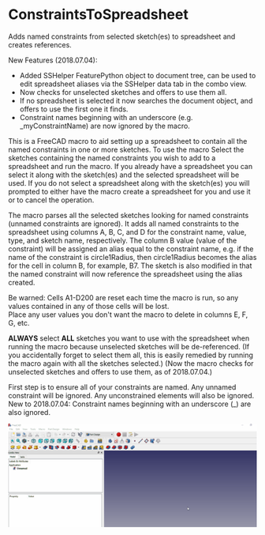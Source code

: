 # ConstraintsToSpreadsheet
Adds named constraints from selected sketch(es) to spreadsheet and creates references.

New Features (2018.07.04):
<ul>
<li>Added SSHelper FeaturePython object to document tree, can be used to edit spreadsheet aliases via the SSHelper data tab in the combo view.</li>
  <li>Now checks for unselected sketches and offers to use them all.</li>
<li>If no spreadsheet is selected it now searches the document object, and offers to use the first one it finds.</li>
<li>Constraint names beginning with an underscore (e.g. _myConstraintName) are now ignored by the macro.</li>
  </ul>

This is a FreeCAD macro to aid setting up a spreadsheet to contain all the named constraints in one or more sketches.  To use the macro 
Select the sketches containing the named constraints you wish to add to a spreadsheet and run the macro.  If you already have 
a spreadsheet you can select it along with the sketch(es) and the selected spreadsheet will be used.  If you do not select a 
spreadsheet along with the sketch(es) you will prompted to either have the macro create a spreadsheet for you and use it or to 
cancel the operation.

The macro parses all the selected sketches looking for named constraints (unnamed constraints are ignored).  It adds all named 
constraints to the spreadsheet using columns A, B, C, and D for the constraint name, value, type, and sketch name, respectively. 
The column B value (value of the constraint) will be assigned an alias equal to the constraint name, e.g. if the name of the 
constraint is circle1Radius, then circle1Radius becomes the alias for the cell in column B, for example, B7.  The sketch is 
also modified in that the named constraint will now reference the spreadsheet using the alias created.

Be warned: Cells A1-D200 are reset each time the macro is run, so any values contained in any of those cells will be lost.  
Place any user values you don't want the macro to delete in columns E, F, G, etc.

<strikethrough>**ALWAYS** select **ALL** sketches you want to use with the spreadsheet when running the macro because unselected sketches 
will be de-referenced.  (If you accidentally forget to select them all, this is easily remedied by running the macro again 
with all the sketches selected.)</strikethrough> (Now the macro checks for unselected sketches and offers to use them, as of 2018.07.04.)

First step is to ensure all of your constraints are named.  Any unnamed constraint will be ignored.  Any unconstrained elements will also be ignored.  New to 2018.07.04: Constraint names beginning with an underscore (_) are also ignored.

<img src="constraints-to-spreadsheet.gif" alt="animated gif">
